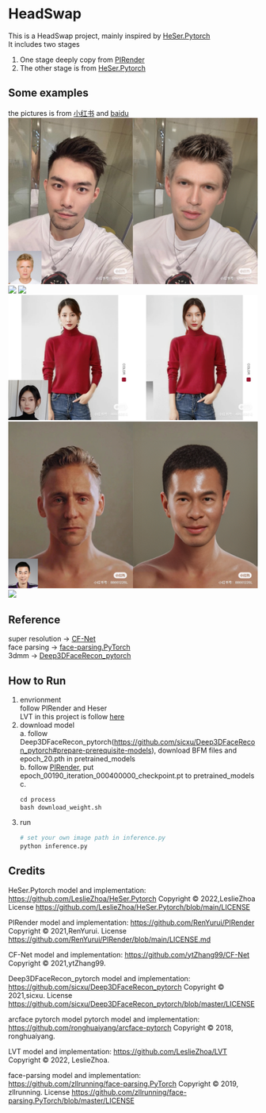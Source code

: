 # HeadSwap
This is a HeadSwap project, mainly inspired by [HeSer.Pytorch](https://github.com/LeslieZhoa/HeSer.Pytorch)<br>
It includes two stages<br>
1.  One stage  deeply copy from [PIRender](https://github.com/RenYurui/PIRender)<br>
2. The other stage is from [HeSer.Pytorch](https://github.com/LeslieZhoa/HeSer.Pytorch)
## Some examples
the pictures is from [小红书](https://www.xiaohongshu.com/) and [baidu](https://www.baidu.com)
![](assets/1-e6de879a-f3c2-47f8-9588-feab95df7b9e.png)
![](assets/2-6.png)
![](assets/3c7b5309-37dc-4cd4-abba-dab4b2482285-7ed01838-3959-48c4-a946-f7bb0232b8cc.png)
![](assets/3c7b5309-37dc-4cd4-abba-dab4b2482285-ce07dc0f-db6c-44a6-80f2-ac9cc5b6d21a.png)
![](assets/5-279fd7f6-1039-44eb-b328-4a5b5c12dc59.png)
![](assets/5ededbf7-0bc9-4af8-aec2-e9af939a0c60-5177e7a3-f5dc-4e11-8a96-79bb54b06ced.png)
## Reference
super resolution -> [CF-Net](https://github.com/ytZhang99/CF-Net)<br>
face parsing -> [face-parsing.PyTorch](https://github.com/zllrunning/face-parsing.PyTorch)<br>
3dmm -> [Deep3DFaceRecon_pytorch](https://github.com/sicxu/Deep3DFaceRecon_pytorch)
## How to Run
1. envrionment<br>
    follow PIRender and Heser<br>
    LVT in this project is follow [here](https://github.com/LeslieZhoa/LVT)
2. download model<br>
    a. follow Deep3DFaceRecon_pytorch(https://github.com/sicxu/Deep3DFaceRecon_pytorch#prepare-prerequisite-models), download BFM files and epoch_20.pth in pretrained_models <br>
    b. follow [PIRender](https://github.com/RenYurui/PIRender/blob/main/scripts/download_weights.sh), put epoch_00190_iteration_000400000_checkpoint.pt to pretrained_models<br>
    c. 
    ```
    cd process
    bash download_weight.sh
    ```
3. run 
    ```py
    # set your own image path in inference.py
    python inference.py
    ```

## Credits
HeSer.Pytorch model and implementation:
https://github.com/LeslieZhoa/HeSer.Pytorch Copyright © 2022,LeslieZhoa License https://github.com/LeslieZhoa/HeSer.Pytorch/blob/main/LICENSE

PIRender model and implementation:
https://github.com/RenYurui/PIRender Copyright © 2021,RenYurui. License https://github.com/RenYurui/PIRender/blob/main/LICENSE.md

CF-Net model and implementation:
https://github.com/ytZhang99/CF-Net Copyright © 2021,ytZhang99. 

Deep3DFaceRecon_pytorch model and implementation:
https://github.com/sicxu/Deep3DFaceRecon_pytorch Copyright © 2021,sicxu. License https://github.com/sicxu/Deep3DFaceRecon_pytorch/blob/master/LICENSE

arcface pytorch model pytorch model and implementation:
https://github.com/ronghuaiyang/arcface-pytorch Copyright © 2018, ronghuaiyang.

LVT model and implementation:
https://github.com/LeslieZhoa/LVT Copyright © 2022, LeslieZhoa.

face-parsing model and implementation:
https://github.com/zllrunning/face-parsing.PyTorch Copyright © 2019, zllrunning.
License https://github.com/zllrunning/face-parsing.PyTorch/blob/master/LICENSE

